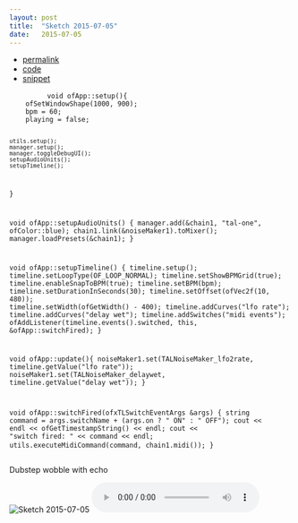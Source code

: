 ```yaml
---
layout: post
title:  "Sketch 2015-07-05"
date:   2015-07-05
---
```

<div class="code">
    <ul>
		<li><a href="{% post_url 2015-07-05-sketch %}">permalink</a></li>
		<li><a href="https://github.com/dailysketches/dailySketches/tree/master/sketches/2015-07-05">code</a></li>
		<li><a href="#" class="snippet-button">snippet</a></li>
	</ul>
    <pre class="snippet">
        <code class="cpp">void ofApp::setup(){
    ofSetWindowShape(1000, 900);
    bpm = 60;
    playing = false;

    utils.setup();
    manager.setup();
    manager.toggleDebugUI();
    setupAudioUnits();
    setupTimeline();
}

void ofApp::setupAudioUnits() {
    manager.add(&amp;chain1, "tal-one", ofColor::blue);
    chain1.link(&amp;noiseMaker1).toMixer();
    manager.loadPresets(&amp;chain1);
}

void ofApp::setupTimeline() {
    timeline.setup();
    timeline.setLoopType(OF_LOOP_NORMAL);
    timeline.setShowBPMGrid(true);
    timeline.enableSnapToBPM(true);
    timeline.setBPM(bpm);
    timeline.setDurationInSeconds(30);
    timeline.setOffset(ofVec2f(10, 480));
    timeline.setWidth(ofGetWidth() - 400);
    timeline.addCurves("lfo rate");
    timeline.addCurves("delay wet");
    timeline.addSwitches("midi events");
    ofAddListener(timeline.events().switched, this, &amp;ofApp::switchFired);
}

void ofApp::update(){
    noiseMaker1.set(TALNoiseMaker_lfo2rate, timeline.getValue("lfo rate"));
    noiseMaker1.set(TALNoiseMaker_delaywet, timeline.getValue("delay wet"));
}

void ofApp::switchFired(ofxTLSwitchEventArgs &amp;args) {
    string command = args.switchName + (args.on ? " ON" : " OFF");
    cout &lt;&lt; endl &lt;&lt; ofGetTimestampString() &lt;&lt; endl;
    cout &lt;&lt; "switch fired: " &lt;&lt; command &lt;&lt; endl;
    utils.executeMidiCommand(command, chain1.midi());
}</code>
    </pre>
</div>
<p class="description">Dubstep wobble with echo</p>
<p>
    <img src="https://github.com/dailysketches/sketches-2015-04-22/blob/master/openFrameworks/2015-07-05.png?raw=true" alt="Sketch 2015-07-05">
    <audio controls>
        <source src="https://github.com/dailysketches/sketches-2015-04-22/blob/master/openFrameworks/2015-07-05.mp3?raw=true" type="audio/mpeg">
        Your browser does not support the audio element.
    </audio>
</p>